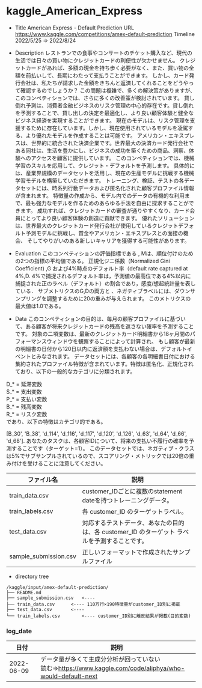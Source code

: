 # kaggle_American_Express
- Title American Express - Default Prediction
URL	  https://www.kaggle.com/competitions/amex-default-prediction
Timeline	2022/5/25 ⇒ 2022/8/24

- Description
レストランでの食事やコンサートのチケット購入など、現代の生活では日々の買い物にクレジットカードの利便性が欠かせません。
クレジットカードがあれば、多額の現金を持ち歩く必要がなく、また、買い物の全額を前払いして、長期にわたって支払うことができます。
しかし、カード発行会社は、私たちが請求した金額をきちんと返済してくれることをどうやって確認するのでしょうか？
この問題は複雑で、多くの解決策がありますが、このコンペティションでは、さらに多くの改善策が検討されています。
貸し倒れ予測は、消費者金融ビジネスのリスク管理の中心的存在です。貸し倒れを予測することで、貸し出しの決定を最適化し、より良い顧客体験と健全なビジネス経済を実現することができます。
現在のモデルは、リスク管理を支援するために存在しています。しかし、現在使用されているモデルを凌駕する、より優れたモデルを作成することは可能です。
アメリカン・エキスプレスは、世界的に統合された決済企業です。世界最大の決済カード発行会社である同社は、生活を豊かにし、ビジネスの成功を築くための商品、洞察、体験へのアクセスを顧客に提供しています。
このコンペティションでは、機械学習のスキルを応用して、クレジット・デフォルトを予測します。
具体的には、産業界規模のデータセットを活用し、現在の生産モデルに挑戦する機械学習モデルを構築していただきます。
トレーニング、検証、テストの各データセットには、時系列行動データおよび匿名化された顧客プロファイル情報が含まれます。
特徴量の作成から、モデル内でのデータの有機的な利用まで、最も強力なモデルを作るためのあらゆる手法を自由に探求することができます。
成功すれば、クレジットカードの審査が通りやすくなり、カード会員にとってより良い顧客体験の創造に貢献できます。
優れたソリューションは、世界最大のクレジットカード発行会社が使用しているクレジットデフォルト予測モデルに挑戦し、賞金やアメリカン・エキスプレスとの面接の機会、
そしてやりがいのある新しいキャリアを獲得する可能性があります。

- Evaluation
このコンペティションの評価指標である , Mは、順位付けのための2つの指標の平均値である。
正規化ジニ係数（Normalized Gini Coefficient) ,G および4%時点のデフォルト率（default rate captured at 4%,D.
4%で捕捉されるデフォルト率は，予測値の最高位である4%以内に捕捉された正のラベル（デフォルト）の割合であり，感度/想起統計量を表している．
サブメトリクスのG,Dの両方と 、ネガティブラベルには、ダウンサンプリングを調整するために20の重みが与えられます。
このメトリクスの最大値は1.0である。

- Data
このコンペティションの目的は、毎月の顧客プロファイルに基づいて、ある顧客が将来クレジットカードの残高を返さない確率を予測することです。
対象の二項変数は、最新のクレジットカード明細書から18ヶ月間のパフォーマンスウィンドウを観察することによって計算され、
もし顧客が最新の明細書の日付から120日以内に返済額を支払わない場合は、デフォルトイベントとみなされます。
データセットには、各顧客の各明細書日付における集約されたプロファイル特徴が含まれています。特徴は匿名化、正規化されており、以下の一般的なカテゴリに分類されます。
	
D_* = 延滞変数  
S_* = 支出変数  
P_* = 支払い変数  
B_* = 残高変数  
R_* = リスク変数  
であり、以下の特徴はカテゴリ的である。  
	
[B_30', 'B_38', 'd_114', 'd_116', 'd_117', 'd_120', 'd_126', 'd_63', 'd_64', 'd_66', 'd_68'].
あなたのタスクは、各顧客IDについて、将来の支払い不履行の確率を予測することです（ターゲット=1）。
このデータセットでは、ネガティブ・クラスは5%でサブサンプルされているので、スコアリング・メトリックでは20倍の重み付けを受けることに注意してください。
	

| ファイル名                          | 説明|
| ---------------------------------- | ----------------------------------------------- |
|train_data.csv|customer_IDごとに複数のstatement dateを持つトレーニングデータ。|
|train_labels.csv|各 customer_ID のターゲットラベル。|
|test_data.csv|対応するテストデータ、あなたの目的は、各 customer_ID のターゲット ラベルを予測することです。|
|sample_submission.csv|正しいフォーマットで作成されたサンプルファイル|

- directory tree
```
/kaggle/input/amex-default-prediction/
├── README.md
├── sample_submission.csv	<---- 
├── train_data.csv		<---- 110万行×190特徴量がcustomer_ID別に掲載
├── test_data.csv		<---- 
└── train_labels.csv		<---- customer_ID別に離反結果が掲載(目的変数)
```

### log_date
| 日付| 説明|
| ---------------------------------- | ----------------------------------------------- |
|2022-06-09|データ量が多くて主成分分析が回っていない<br>読む⇒https://www.kaggle.com/code/aliphya/who-would-default-next|
